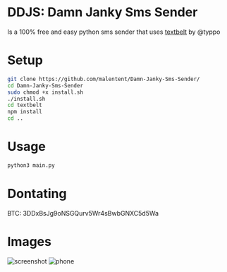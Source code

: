 # DDJS: Damn Janky Sms Sender
Is a 100% free and easy python sms sender that uses [textbelt](https://github.com/typpo/textbelt) by @typpo
# Setup
~~~bash
git clone https://github.com/malentent/Damn-Janky-Sms-Sender/
cd Damn-Janky-Sms-Sender
sudo chmod +x install.sh
./install.sh
cd textbelt
npm install
cd ..
~~~
# Usage
~~~bash
python3 main.py
~~~
# Dontating
BTC: 3DDxBsJg9oNSGQurv5Wr4sBwbGNXC5d5Wa
# Images
![screenshot](/otherstuff/screenshot.png)
![phone](/otherstuff/example.png)
